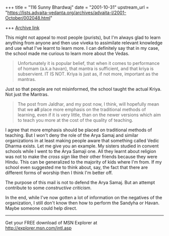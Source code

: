 +++
title = "116 Sunny Bhardwaj"
date = "2001-10-31"
upstream_url = "https://lists.advaita-vedanta.org/archives/advaita-l/2001-October/002048.html"

+++
[Archive link](https://lists.advaita-vedanta.org/archives/advaita-l/2001-October/002048.html)

This might not appeal to most people (purists), but I'm always glad to learn
anything from anyone and then use viveka to assimilate relevant knowledge
and use what I've learnt to learn more. I can definitely say that in my
case, the school made me curious to learn more about the Vedas.

>  Unfortunately it is popular belief, that when it comes to performance of
>homam (a.k.a havan), that mantra is sufficient, and that kriya is
>subservient. IT IS NOT. Kriya is just as, if not more, important as the
>mantras.

Just so that people are not misinformed, the school taught the actual Kriya.
Not just the Mantras.

>The post from Jaldhar, and my post now, I think, will hopefully mean that
>we
>**all** place more emphasis on the traditional methods of learning, even if
>it is very little, than on the newer versions which aim to teach you more
>at
>the cost of the quality of teaching.

I agree that more emphasis should be placed on traditional methods of
teaching. But I won't deny the role of the Arya Samaj and similar
organizations in at least making people aware that something called Vedic
Dharma exists. Let me give you an example. My sisters studied in convent
schools while I went to the Arya Samaji one. All they learnt about religion
was not to make the *cross sign* like their other friends because they were
Hindu. This can be generalized to the majority of kids where I'm from. If my
school even suggested me to think about, say, the fact that there are
different forms of worship then I think I'm better off.

The purpose of this mail is not to defend the Arya Samaj. But an attempt
contribute to some *constructive criticism*.

In the end, while I've now gotten a lot of information on the negatives of
the organization, I still don't know then how to perform the Sandyha or
Havan. Maybe someone could help direct.




_________________________________________________________________
Get your FREE download of MSN Explorer at http://explorer.msn.com/intl.asp

